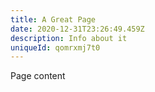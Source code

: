 ```yaml
---
title: A Great Page
date: 2020-12-31T23:26:49.459Z
description: Info about it
uniqueId: qomrxmj7t0
---
```

Page content